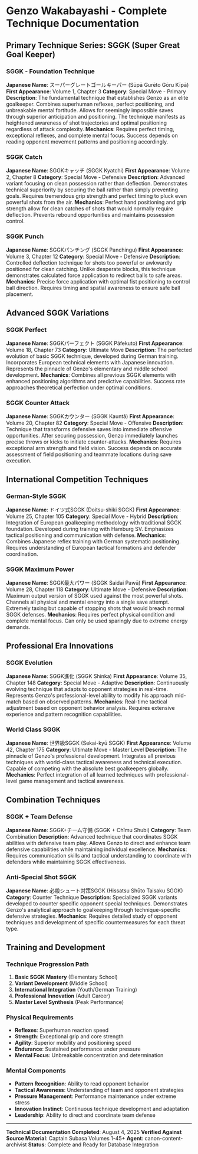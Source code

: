 # Genzo Wakabayashi - Complete Technique Documentation

## Primary Technique Series: SGGK (Super Great Goal Keeper)

### SGGK - Foundation Technique
**Japanese Name**: スーパーグレートゴールキーパー (Sūpā Gurēto Gōru Kīpā)
**First Appearance**: Volume 1, Chapter 3
**Category**: Special Move - Primary
**Description**: The fundamental technique that establishes Genzo as an elite goalkeeper. Combines superhuman reflexes, perfect positioning, and unbreakable mental fortitude. Allows for seemingly impossible saves through superior anticipation and positioning. The technique manifests as heightened awareness of shot trajectories and optimal positioning regardless of attack complexity.
**Mechanics**: Requires perfect timing, exceptional reflexes, and complete mental focus. Success depends on reading opponent movement patterns and positioning accordingly.

### SGGK Catch
**Japanese Name**: SGGKキャッチ (SGGK Kyatchi)
**First Appearance**: Volume 2, Chapter 8
**Category**: Special Move - Defensive
**Description**: Advanced variant focusing on clean possession rather than deflection. Demonstrates technical superiority by securing the ball rather than simply preventing goals. Requires tremendous grip strength and perfect timing to pluck even powerful shots from the air.
**Mechanics**: Perfect hand positioning and grip strength allow for clean catches of shots that would normally require deflection. Prevents rebound opportunities and maintains possession control.

### SGGK Punch
**Japanese Name**: SGGKパンチング (SGGK Panchingu)
**First Appearance**: Volume 3, Chapter 12
**Category**: Special Move - Defensive
**Description**: Controlled deflection technique for shots too powerful or awkwardly positioned for clean catching. Unlike desperate blocks, this technique demonstrates calculated force application to redirect balls to safe areas.
**Mechanics**: Precise force application with optimal fist positioning to control ball direction. Requires timing and spatial awareness to ensure safe ball placement.

## Advanced SGGK Variations

### SGGK Perfect
**Japanese Name**: SGGKパーフェクト (SGGK Pāfekuto)
**First Appearance**: Volume 18, Chapter 73
**Category**: Ultimate Move
**Description**: The perfected evolution of basic SGGK technique, developed during German training. Incorporates European technical elements with Japanese innovation. Represents the pinnacle of Genzo's elementary and middle school development.
**Mechanics**: Combines all previous SGGK elements with enhanced positioning algorithms and predictive capabilities. Success rate approaches theoretical perfection under optimal conditions.

### SGGK Counter Attack
**Japanese Name**: SGGKカウンター (SGGK Kauntā)
**First Appearance**: Volume 20, Chapter 82
**Category**: Special Move - Offensive
**Description**: Technique that transforms defensive saves into immediate offensive opportunities. After securing possession, Genzo immediately launches precise throws or kicks to initiate counter-attacks.
**Mechanics**: Requires exceptional arm strength and field vision. Success depends on accurate assessment of field positioning and teammate locations during save execution.

## International Competition Techniques

### German-Style SGGK
**Japanese Name**: ドイツ式SGGK (Doitsu-shiki SGGK)
**First Appearance**: Volume 25, Chapter 105
**Category**: Special Move - Hybrid
**Description**: Integration of European goalkeeping methodology with traditional SGGK foundation. Developed during training with Hamburg SV. Emphasizes tactical positioning and communication with defense.
**Mechanics**: Combines Japanese reflex training with German systematic positioning. Requires understanding of European tactical formations and defender coordination.

### SGGK Maximum Power
**Japanese Name**: SGGK最大パワー (SGGK Saidai Pawā)
**First Appearance**: Volume 28, Chapter 118
**Category**: Ultimate Move - Defensive
**Description**: Maximum output version of SGGK used against the most powerful shots. Channels all physical and mental energy into a single save attempt. Extremely taxing but capable of stopping shots that would breach normal SGGK defenses.
**Mechanics**: Requires perfect physical condition and complete mental focus. Can only be used sparingly due to extreme energy demands.

## Professional Era Innovations

### SGGK Evolution
**Japanese Name**: SGGK進化 (SGGK Shinka)
**First Appearance**: Volume 35, Chapter 148
**Category**: Special Move - Adaptive
**Description**: Continuously evolving technique that adapts to opponent strategies in real-time. Represents Genzo's professional-level ability to modify his approach mid-match based on observed patterns.
**Mechanics**: Real-time tactical adjustment based on opponent behavior analysis. Requires extensive experience and pattern recognition capabilities.

### World Class SGGK
**Japanese Name**: 世界級SGGK (Sekai-kyū SGGK)
**First Appearance**: Volume 42, Chapter 175
**Category**: Ultimate Move - Master Level
**Description**: The pinnacle of Genzo's professional development. Integrates all previous techniques with world-class tactical awareness and technical execution. Capable of competing with the absolute best goalkeepers globally.
**Mechanics**: Perfect integration of all learned techniques with professional-level game management and tactical awareness.

## Combination Techniques

### SGGK + Team Defense
**Japanese Name**: SGGK+チーム守備 (SGGK + Chīmu Shubi)
**Category**: Team Combination
**Description**: Advanced technique that coordinates SGGK abilities with defensive team play. Allows Genzo to direct and enhance team defensive capabilities while maintaining individual excellence.
**Mechanics**: Requires communication skills and tactical understanding to coordinate with defenders while maintaining SGGK effectiveness.

### Anti-Special Shot SGGK
**Japanese Name**: 必殺シュート対策SGGK (Hissatsu Shūto Taisaku SGGK)
**Category**: Counter Technique
**Description**: Specialized SGGK variants developed to counter specific opponent special techniques. Demonstrates Genzo's analytical approach to goalkeeping through technique-specific defensive strategies.
**Mechanics**: Requires detailed study of opponent techniques and development of specific countermeasures for each threat type.

## Training and Development

### Technique Progression Path
1. **Basic SGGK Mastery** (Elementary School)
2. **Variant Development** (Middle School)
3. **International Integration** (Youth/German Training)
4. **Professional Innovation** (Adult Career)
5. **Master Level Synthesis** (Peak Performance)

### Physical Requirements
- **Reflexes**: Superhuman reaction speed
- **Strength**: Exceptional grip and core strength
- **Agility**: Superior mobility and positioning speed
- **Endurance**: Sustained performance under pressure
- **Mental Focus**: Unbreakable concentration and determination

### Mental Components
- **Pattern Recognition**: Ability to read opponent behavior
- **Tactical Awareness**: Understanding of team and opponent strategies
- **Pressure Management**: Performance maintenance under extreme stress
- **Innovation Instinct**: Continuous technique development and adaptation
- **Leadership**: Ability to direct and coordinate team defense

---

**Technical Documentation Completed**: August 4, 2025
**Verified Against Source Material**: Captain Subasa Volumes 1-45+
**Agent**: canon-content-archivist
**Status**: Complete and Ready for Database Integration